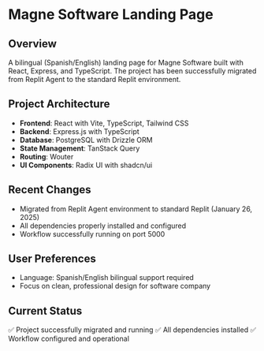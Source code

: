 # Magne Software Landing Page

## Overview
A bilingual (Spanish/English) landing page for Magne Software built with React, Express, and TypeScript. The project has been successfully migrated from Replit Agent to the standard Replit environment.

## Project Architecture
- **Frontend**: React with Vite, TypeScript, Tailwind CSS
- **Backend**: Express.js with TypeScript
- **Database**: PostgreSQL with Drizzle ORM
- **State Management**: TanStack Query
- **Routing**: Wouter
- **UI Components**: Radix UI with shadcn/ui

## Recent Changes
- Migrated from Replit Agent environment to standard Replit (January 26, 2025)
- All dependencies properly installed and configured
- Workflow successfully running on port 5000

## User Preferences
- Language: Spanish/English bilingual support required
- Focus on clean, professional design for software company

## Current Status
✅ Project successfully migrated and running
✅ All dependencies installed
✅ Workflow configured and operational